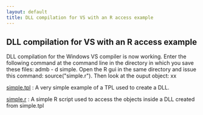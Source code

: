 ```yaml
---
layout: default
title: DLL compilation for VS with an R access example
---
```


DLL compilation for VS with an R access example
-----------------------------------------------

DLL compilation for the Windows VS compiler is now working. Enter the following command at the command line in the directory in which you save these files: admb - d simple. Open the R gui in the same directory and issue this command: source("simple.r"). Then look at the ouput object: xx

[simple.tpl](simple.tpl)
: A very simple example of a TPL used to create a DLL.

[simple.r](simple.r)
: A simple R script used to access the objects inside a DLL created from simple.tpl
